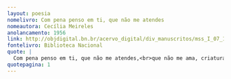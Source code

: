 ```yaml
---
layout: poesia
nomelivro: Com pena penso em ti, que não me atendes
nomeautora: Cecília Meireles
anolancamento: 1956
link: http://objdigital.bn.br/acervo_digital/div_manuscritos/mss_I_07_12_033A_n26/mss_I_07_12_033A_n26.pdf
fontelivro: Biblioteca Nacional
quote: |
  Com pena penso em ti, que não me atendes,<br>que não me ama, criatura de meu sangue,<br>que me envolves em névoa, noite, espinhos.
quotepagina: 1
---
```

